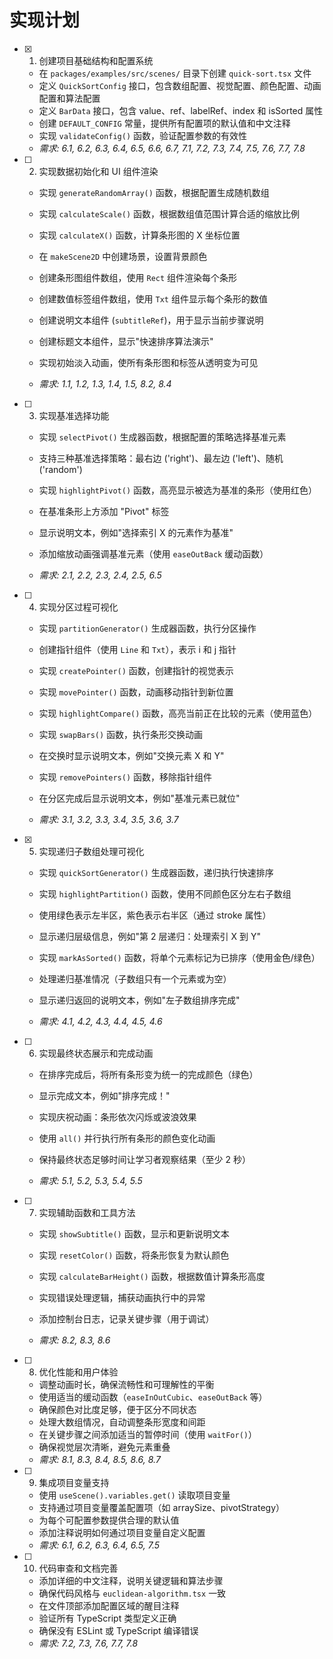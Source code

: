 # 实现计划

- [x] 1. 创建项目基础结构和配置系统


  - 在 `packages/examples/src/scenes/` 目录下创建 `quick-sort.tsx` 文件
  - 定义 `QuickSortConfig` 接口，包含数组配置、视觉配置、颜色配置、动画配置和算法配置
  - 定义 `BarData` 接口，包含 value、ref、labelRef、index 和 isSorted 属性
  - 创建 `DEFAULT_CONFIG` 常量，提供所有配置项的默认值和中文注释
  - 实现 `validateConfig()` 函数，验证配置参数的有效性
  - _需求: 6.1, 6.2, 6.3, 6.4, 6.5, 6.6, 6.7, 7.1, 7.2, 7.3, 7.4, 7.5, 7.6, 7.7, 7.8_



- [ ] 2. 实现数据初始化和 UI 组件渲染
  - 实现 `generateRandomArray()` 函数，根据配置生成随机数组
  - 实现 `calculateScale()` 函数，根据数组值范围计算合适的缩放比例
  - 实现 `calculateX()` 函数，计算条形图的 X 坐标位置
  - 在 `makeScene2D` 中创建场景，设置背景颜色
  - 创建条形图组件数组，使用 `Rect` 组件渲染每个条形
  - 创建数值标签组件数组，使用 `Txt` 组件显示每个条形的数值
  - 创建说明文本组件 (`subtitleRef`)，用于显示当前步骤说明
  - 创建标题文本组件，显示"快速排序算法演示"
  - 实现初始淡入动画，使所有条形图和标签从透明变为可见





  - _需求: 1.1, 1.2, 1.3, 1.4, 1.5, 8.2, 8.4_

- [ ] 3. 实现基准选择功能
  - 实现 `selectPivot()` 生成器函数，根据配置的策略选择基准元素
  - 支持三种基准选择策略：最右边 ('right')、最左边 ('left')、随机 ('random')
  - 实现 `highlightPivot()` 函数，高亮显示被选为基准的条形（使用红色）


  - 在基准条形上方添加 "Pivot" 标签
  - 显示说明文本，例如"选择索引 X 的元素作为基准"
  - 添加缩放动画强调基准元素（使用 `easeOutBack` 缓动函数）
  - _需求: 2.1, 2.2, 2.3, 2.4, 2.5, 6.5_

- [ ] 4. 实现分区过程可视化
  - 实现 `partitionGenerator()` 生成器函数，执行分区操作
  - 创建指针组件（使用 `Line` 和 `Txt`），表示 i 和 j 指针
  - 实现 `createPointer()` 函数，创建指针的视觉表示
  - 实现 `movePointer()` 函数，动画移动指针到新位置


  - 实现 `highlightCompare()` 函数，高亮当前正在比较的元素（使用蓝色）
  - 实现 `swapBars()` 函数，执行条形交换动画
  - 在交换时显示说明文本，例如"交换元素 X 和 Y"
  - 实现 `removePointers()` 函数，移除指针组件
  - 在分区完成后显示说明文本，例如"基准元素已就位"
  - _需求: 3.1, 3.2, 3.3, 3.4, 3.5, 3.6, 3.7_

- [x] 5. 实现递归子数组处理可视化


  - 实现 `quickSortGenerator()` 生成器函数，递归执行快速排序
  - 实现 `highlightPartition()` 函数，使用不同颜色区分左右子数组
  - 使用绿色表示左半区，紫色表示右半区（通过 stroke 属性）
  - 显示递归层级信息，例如"第 2 层递归：处理索引 X 到 Y"
  - 实现 `markAsSorted()` 函数，将单个元素标记为已排序（使用金色/绿色）
  - 处理递归基准情况（子数组只有一个元素或为空）


  - 显示递归返回的说明文本，例如"左子数组排序完成"
  - _需求: 4.1, 4.2, 4.3, 4.4, 4.5, 4.6_

- [ ] 6. 实现最终状态展示和完成动画
  - 在排序完成后，将所有条形变为统一的完成颜色（绿色）
  - 显示完成文本，例如"排序完成！"


  - 实现庆祝动画：条形依次闪烁或波浪效果
  - 使用 `all()` 并行执行所有条形的颜色变化动画
  - 保持最终状态足够时间让学习者观察结果（至少 2 秒）
  - _需求: 5.1, 5.2, 5.3, 5.4, 5.5_

- [ ] 7. 实现辅助函数和工具方法
  - 实现 `showSubtitle()` 函数，显示和更新说明文本


  - 实现 `resetColor()` 函数，将条形恢复为默认颜色
  - 实现 `calculateBarHeight()` 函数，根据数值计算条形高度
  - 实现错误处理逻辑，捕获动画执行中的异常
  - 添加控制台日志，记录关键步骤（用于调试）
  - _需求: 8.2, 8.3, 8.6_



- [ ] 8. 优化性能和用户体验
  - 调整动画时长，确保流畅性和可理解性的平衡
  - 使用适当的缓动函数（`easeInOutCubic`、`easeOutBack` 等）
  - 确保颜色对比度足够，便于区分不同状态
  - 处理大数组情况，自动调整条形宽度和间距
  - 在关键步骤之间添加适当的暂停时间（使用 `waitFor()`）
  - 确保视觉层次清晰，避免元素重叠
  - _需求: 8.1, 8.3, 8.4, 8.5, 8.6, 8.7_

- [ ] 9. 集成项目变量支持
  - 使用 `useScene().variables.get()` 读取项目变量
  - 支持通过项目变量覆盖配置项（如 arraySize、pivotStrategy）
  - 为每个可配置参数提供合理的默认值
  - 添加注释说明如何通过项目变量自定义配置
  - _需求: 6.1, 6.2, 6.3, 6.4, 6.5, 7.5_

- [ ] 10. 代码审查和文档完善
  - 添加详细的中文注释，说明关键逻辑和算法步骤
  - 确保代码风格与 `euclidean-algorithm.tsx` 一致
  - 在文件顶部添加配置区域的醒目注释
  - 验证所有 TypeScript 类型定义正确
  - 确保没有 ESLint 或 TypeScript 编译错误
  - _需求: 7.2, 7.3, 7.6, 7.7, 7.8_
